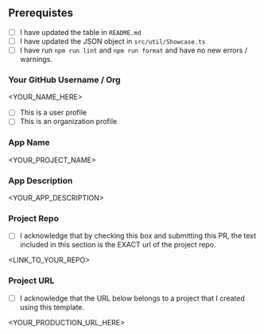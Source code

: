<!--
Thankyou for using my template, I'll be happy to add your project to the Showcase after it has been vetted!
-->

## Prerequistes

- [ ] I have updated the table in `README.md`
- [ ] I have updated the JSON object in `src/util/Showcase.ts`
- [ ] I have run `npm run lint` and `npm run format` and have no new errors / warnings.

### Your GitHub Username / Org
<!-- replace the text below with your user / org name and check the appropriate box. -->

&lt;YOUR_NAME_HERE&gt;

- [ ] This is a user profile
- [ ] This is an organization profile

### App Name
<!-- The name of your project, can simply be the name of the website -->

&lt;YOUR_PROJECT_NAME&gt;

### App Description
<!-- Description of your app, please keep under 150 characters if possible -->

&lt;YOUR_APP_DESCRIPTION&gt;

### Project Repo
<!-- Please Provide the direct link to the project, DO NOT configure it so that other text has a hyperlink, any PR's where the link does not match the destination exactly will be closed and ignored and locked. -->

- [ ] I acknowledge that by checking this box and submitting this PR, the text included in this section is the EXACT url of the project repo.

&lt;LINK_TO_YOUR_REPO&gt;

### Project URL

<!-- Please provide a production link to your app that USES THE REPO CODE. The repo should be able to verifyably point to the site in question. -->

- [ ] I acknowledge that the URL below belongs to a project that I created using this template.

&lt;YOUR_PRODUCTION_URL_HERE&gt;

